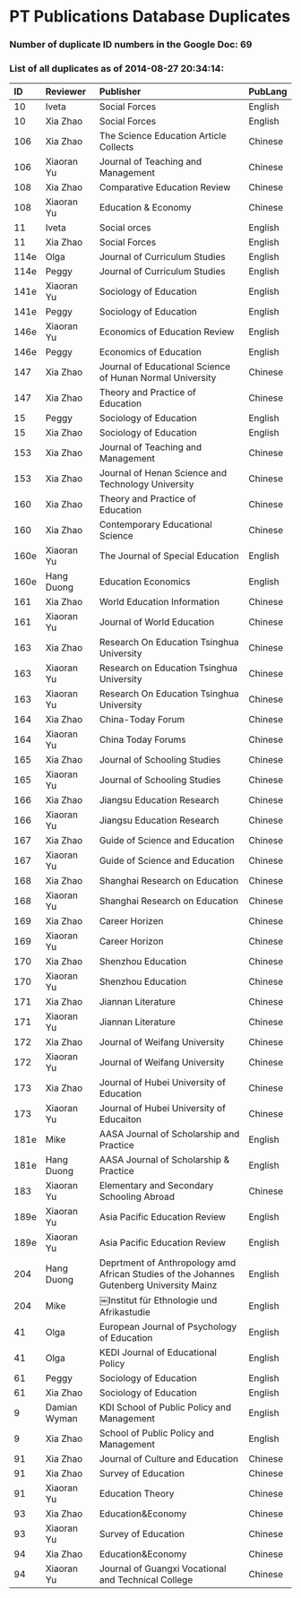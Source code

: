 # PT Publications Database Duplicates




### Number of duplicate ID numbers in the Google Doc: 69

### List of all duplicates as of 2014-08-27 20:34:14:


|ID   |Reviewer     |Publisher                                                                                |PubLang |
|:----|:------------|:----------------------------------------------------------------------------------------|:-------|
|10   |Iveta        |Social Forces                                                                            |English |
|10   |Xia Zhao     |Social Forces                                                                            |English |
|106  |Xia Zhao     |The Science Education Article Collects                                                   |Chinese |
|106  |Xiaoran Yu   |Journal of Teaching and Management                                                       |Chinese |
|108  |Xia Zhao     |Comparative Education Review                                                             |Chinese |
|108  |Xiaoran Yu   |Education & Economy                                                                      |Chinese |
|11   |Iveta        |Social orces                                                                             |English |
|11   |Xia Zhao     |Social Forces                                                                            |English |
|114e |Olga         |Journal of Curriculum Studies                                                            |English |
|114e |Peggy        |Journal of Curriculum Studies                                                            |English |
|141e |Xiaoran Yu   |Sociology of Education                                                                   |English |
|141e |Peggy        |Sociology of Education                                                                   |English |
|146e |Xiaoran Yu   |Economics of Education Review                                                            |English |
|146e |Peggy        |Economics of Education                                                                   |English |
|147  |Xia Zhao     |Journal of Educational Science of Hunan Normal University                                |Chinese |
|147  |Xia Zhao     |Theory and Practice of Education                                                         |Chinese |
|15   |Peggy        |Sociology of Education                                                                   |English |
|15   |Xia Zhao     |Sociology of Education                                                                   |English |
|153  |Xia Zhao     |Journal of Teaching and Management                                                       |Chinese |
|153  |Xia Zhao     |Journal of Henan Science and Technology University                                       |Chinese |
|160  |Xia Zhao     |Theory and Practice of Education                                                         |Chinese |
|160  |Xia Zhao     |Contemporary Educational Science                                                         |Chinese |
|160e |Xiaoran Yu   |The Journal of Special Education                                                         |English |
|160e |Hang Duong   |Education Economics                                                                      |English |
|161  |Xia Zhao     |World Education Information                                                              |Chinese |
|161  |Xiaoran Yu   |Journal of World Education                                                               |Chinese |
|163  |Xia Zhao     |Research On Education Tsinghua University                                                |Chinese |
|163  |Xiaoran Yu   |Research on Education Tsinghua University                                                |Chinese |
|163  |Xiaoran Yu   |Research On Education Tsinghua University                                                |Chinese |
|164  |Xia Zhao     |China-Today Forum                                                                        |Chinese |
|164  |Xiaoran Yu   |China Today Forums                                                                       |Chinese |
|165  |Xia Zhao     |Journal of Schooling Studies                                                             |Chinese |
|165  |Xiaoran Yu   |Journal of Schooling Studies                                                             |Chinese |
|166  |Xia Zhao     |Jiangsu Education Research                                                               |Chinese |
|166  |Xiaoran Yu   |Jiangsu Education Research                                                               |Chinese |
|167  |Xia Zhao     |Guide of Science and Education                                                           |Chinese |
|167  |Xiaoran Yu   |Guide of Science and Education                                                           |Chinese |
|168  |Xia Zhao     |Shanghai Research on Education                                                           |Chinese |
|168  |Xiaoran Yu   |Shanghai Research on Education                                                           |Chinese |
|169  |Xia Zhao     |Career Horizen                                                                           |Chinese |
|169  |Xiaoran Yu   |Career Horizon                                                                           |Chinese |
|170  |Xia Zhao     |Shenzhou Education                                                                       |Chinese |
|170  |Xiaoran Yu   |Shenzhou Education                                                                       |Chinese |
|171  |Xia Zhao     |Jiannan Literature                                                                       |Chinese |
|171  |Xiaoran Yu   |Jiannan Literature                                                                       |Chinese |
|172  |Xia Zhao     |Journal of Weifang University                                                            |Chinese |
|172  |Xiaoran Yu   |Journal of Weifang University                                                            |Chinese |
|173  |Xia Zhao     |Journal of Hubei University of Education                                                 |Chinese |
|173  |Xiaoran Yu   |Journal of Hubei University of Educaiton                                                 |Chinese |
|181e |Mike         |AASA Journal of Scholarship and Practice                                                 |English |
|181e |Hang Duong   |AASA Journal of Scholarship & Practice                                                   |English |
|183  |Xiaoran Yu   |Elementary and Secondary Schooling Abroad                                                |Chinese |
|189e |Xiaoran Yu   |Asia Pacific Education Review                                                            |English |
|189e |Xiaoran Yu   |Asia Pacific Education Review                                                            |English |
|204  |Hang Duong   |Deprtment of Anthropology amd African Studies of the Johannes Gutenberg University Mainz |English |
|204  |Mike         |￼Institut für Ethnologie und Afrikastudie                                                |English |
|41   |Olga         |European Journal of Psychology of Education                                              |English |
|41   |Olga         |KEDI Journal of Educational Policy                                                       |English |
|61   |Peggy        |Sociology of Education                                                                   |English |
|61   |Xia Zhao     | Sociology of Education                                                                  |English |
|9    |Damian Wyman |KDI School of Public Policy and Management                                               |English |
|9    |Xia Zhao     |School of Public Policy and Management                                                   |English |
|91   |Xia Zhao     |Journal of Culture and Education                                                         |Chinese |
|91   |Xia Zhao     |Survey of Education                                                                      |Chinese |
|91   |Xiaoran Yu   |Education Theory                                                                         |Chinese |
|93   |Xia Zhao     |Education&Economy                                                                        |Chinese |
|93   |Xiaoran Yu   |Survey of Education                                                                      |Chinese |
|94   |Xia Zhao     |Education&Economy                                                                        |Chinese |
|94   |Xiaoran Yu   |Journal of Guangxi Vocational and Technical College                                      |Chinese |


